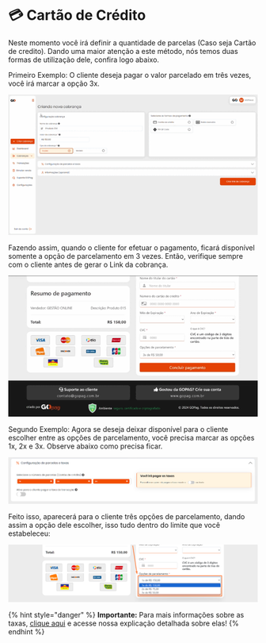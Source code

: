 # 💳 Cartão de Crédito


<p>Neste momento você irá definir a quantidade de parcelas (Caso seja Cartão de credito). Dando uma maior atenção a este método, nós temos duas formas de utilização dele, confira logo abaixo.


Primeiro Exemplo: O cliente deseja pagar o valor parcelado em três vezes, você irá marcar a opção 3x. </p>

![criar_cobranca_formas_pagamento_cartao_credito](/assets/prints/criar_cobranca_formas_pagamento_cartao_credito.gif)

<p>Fazendo assim, quando o cliente for efetuar o pagamento, ficará disponível somente a opção de parcelamento em 3 vezes. Então, verifique sempre com o cliente antes de gerar o Link da cobrança.</p>

![tela_cliente_pagamento_parcelado](/assets/prints/tela_cliente_pagamento_parcelado.gif)

<p>Segundo Exemplo: Agora se deseja deixar disponível para o cliente escolher entre as opções de parcelamento, você precisa marcar as opções 1x, 2x e 3x. Observe abaixo como precisa ficar.</p>

![criar_cobranca_formas_pagamento_cartao_credito_2](/assets/prints/criar_cobranca_formas_pagamento_cartao_credito_2.png)

<p>Feito isso, aparecerá para o cliente três opções de parcelamento, dando assim a opção dele escolher, isso tudo dentro do limite que você estabeleceu:

![tela_cliente_pagamento_parcelado_2](/assets/prints/criar_cobranca_formas_pagamento_cartao_credito_3.png)


{% hint style="danger" %}
**Importante:**  Para mais informações sobre as taxas, [clique aqui](https://docs.gopag.com.br/taxas) e acesse nossa explicação detalhada sobre elas!
{% endhint %}